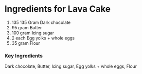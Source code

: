# Ingredients for Lava Cake
1. 135 135 Gram Dark chocolate
2. 95 gram Butter
3. 100 gram Icing sugar
4. 2 each Egg yolks + whole eggs
5. 35 gram Flour

### Key Ingredients 
Dark chocolate, Butter, Icing sugar, Egg yolks + whole eggs, Flour